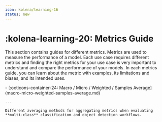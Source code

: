 ```yaml
---
icon: kolena/learning-16
status: new
---
```


# :kolena-learning-20: Metrics Guide

This section contains guides for different metrics. Metrics are used to measure the performance of a model. Each use case requires different metrics and finding the right metrics for your use case is very important to understand and compare the performance of your models. In each metrics guide, you can learn about the metric with examples, its limitations and biases, and its intended uses.

<div class="grid cards" markdown>
- [:octicons-container-24: Macro / Micro / Weighted / Samples Average](macro-micro-weighted-samples-average.md)

    ---

    Different averaging methods for aggregating metrics when evaluating **multi-class** classification and object detection workflows.
</div>
